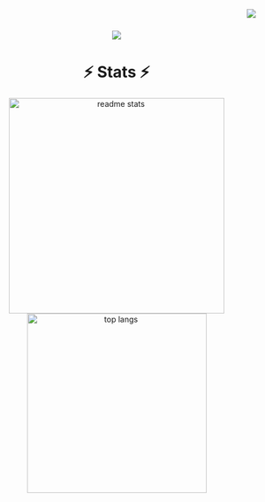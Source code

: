 <img align="right" src="https://visitor-badge.laobi.icu/badge?page_id=belarminojunior.belarminojunior" />

<h1 align="center">
    <img src="https://readme-typing-svg.herokuapp.com/?font=Righteous&size=35&center=true&vCenter=true&width=500&height=70&duration=4000&lines=I'm+Belarmino+Júnior!;" />
</h1>

<h1 align="center">⚡ Stats ⚡</h1>
<div align=center>
<!--   <img width=390 src="https://github-readme-streak-stats.vercel.app/api?user=belarminojunior&count_private=true&theme=react&border_radius=10" alt="streak stats"/> -->
  <img width=390 src="https://github-readme-stats.vercel.app/api?username=belarminojunior&count_private=true&show_icons=true&theme=react&rank_icon=github&border_radius=10" alt="readme stats" />
  <br/>
  <img width=325 align="center" src="https://github-readme-stats.vercel.app/api/top-langs/?username=belarminojunior&hide=shell&langs_count=12&layout=compact&theme=react&border_radius=10&size_weight=0.5&count_weight=0.5&exclude_repo=github-readme-stats" alt="top langs" />
</div>

